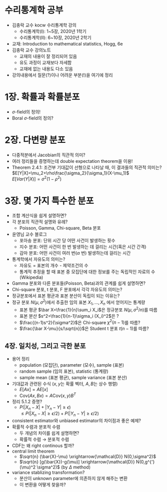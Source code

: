 # 수리통계학 공부 
- 김충락 교수 kocw 수리통계학 강의
  - 수리통계학(I): 1~5장, 2020년 1학기
  - 수리통계학(II): 6~10장, 2020년 2학기 
- 교재: Introduction to mathematical statistics, Hogg, 6e
- 김충락 교수 강의노트
  - 교재의 내용이 잘 정리되어 있음
  - 유도 과정이 교재보다 자세함
  - 교재에 없는 내용도 다소 있음
- 강의내용에서 질문(?)이나 어려운 부분(!)을 여기에 정리

# 1장. 확률과 확률분포
- $\sigma$-field의 정의!
- Boral $\sigma$-field의 정의?
    
# 2장. 다변량 분포
- 다중적분에서 Jacobian의 직관적 의미?
- 여러 정리들을 증명하는데 double expectation theorem을 이용!
- Theorem 2.4.1: 조건부 기대값이 선형으로 나타날 때, 이 결과들의 직관적 의미는?  
  $E[Y|X]=\mu_2+\rho\frac{\sigma_2}{\sigma_1}(X-\mu_1)$  
  $E[Var(Y|X)]=\sigma^2(1-\rho^2)$  
  
# 3장. 몇 가지 특수한 분포
- 조합 계산식을 쉽게 설명하면? 
- 각 분포의 직관적 설명와 유례?
  - Poisson, Gamma, Chi-square, Beta 분포
- 윤영님 교수 블로그
  - 포아송 분포: 단위 시간 당 어떤 사건이 발생하는 횟수
  - 지수 분포: 어떤 사건이 한 번 발생하는 데 걸리는 시간(혹은 시간 간격)
  - 감마 분포: 어떤 사건이 여러 번($\alpha$ 번) 발생하는데 걸리는 시간
- 통계학에서 자유도의 의미는?
  - 자유도 = 표본의 개수 - 제약조건의 수
  - 통계적 추정을 할 때 표본 중 모집단에 대한 정보를 주는 독립적인 자료의 수 (Wikipedia)
- Gamma 분포와 다른 분포들(Poisson, Beta)과의 관계를 쉽게 설명하면?
- Chi-square 분포, t 분포, F 분포에서 각각 자유도의 의미는?
- 정규분포에서 표본 평균과 표본 분산이 독립이 되는 이유는?
- 정규 분포 $N(\mu,\sigma^2)$에서 추출한 임의 표본 $X_1,...,X_n$ 에서 얻어지는 통계량
  - 표본 평균 $\bar X=\frac{1}{n}\sum_i X_i$은 정규분포 $N(\mu,\sigma^2/n)$를 따름
  - 표본 분산 $s^2=\frac{1}{n-1}\sigma_i (X_i)^2$은 ?
  - $\frac{(n-1)s^2}{\sigma^2}$은 Chi-square $\chi^2(n-1)$를 따름?
  - $\frac{\bar X-\mu}{s/\sqrt{n}}$은 Student t 분포 $t(n-1)$를 따름?

## 4장. 일치성, 그리고 극한 분포  
- 용어 정리
  - population (모집단), parameter (모수), sample (표본)
  - random sample (임의 표본), statistic (통계량)
  - sample mean (표본 평균), sample variance (표본 분산)
- 기대값과 관련된 수식 ($x,y$는 확률 벡터, $A,B$는 상수 행렬)
  - $E[Ax]=AE[x]$
  - $\text{Cov}(Ax,Bx)=A\text{Cov}(x,y)B^T$
- 정리 5.1.2 증명?
  - $P(|X_n-X|+|Y_n-Y|\ge\epsilon)$  
    $\le P(|X_n-X|\ge \epsilon/2) + P(|Y_n-Y|\ge \epsilon/2)$
- consistent estimator와 unbiased estimator의 차이점과 좋은 예제?
- 확률적 수렴과 분포적 수렴
  - 두 개념의 차이를 쉽게 설명하면?
  - 확률적 수렴 $\rightarrow$ 분포적 수렴
- CDF는 왜 right continous 할까?
- central limit theorem
  - $\sqrt{n} (\bar{X}-\mu) \xrightarrow{\mathcal{D}} N(0,\sigma^2)$
  - $\sqrt{n} [g(\bar{X})-g(\mu)] \xrightarrow{\mathcal{D}} N(0,g^{'}(\mu)^2 \sigma^2)$ (by $\Delta$ method)
- variance stablizing transformation?
  - 분산이 unknown parameter에 의존하지 않게 해주는 변환
  - 이 변환을 어떻게 찾을까?
    
  
